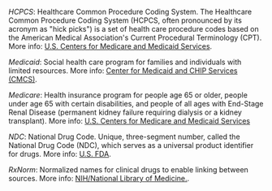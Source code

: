 <!-- Format: *term*: quick description. More info: [Link(s) for more info](url). -->

*HCPCS*: Healthcare Common Procedure Coding System. The Healthcare Common Procedure Coding System (HCPCS, often pronounced by its acronym as "hick picks") is a set of health care procedure codes based on the American Medical Association's Current Procedural Terminology (CPT). More info: [U.S. Centers for Medicare and Medicaid Services](https://www.cms.gov/Medicare/Coding/MedHCPCSGenInfo/index.html?redirect=/medhcpcsgeninfo).

*Medicaid*: Social health care program for families and individuals with limited resources. More info: [Center for Medicaid and CHIP Services (CMCS)](https://www.medicaid.gov/).

*Medicare*: Health insurance program for people age 65 or older, people under age 65 with certain disabilities, and people of all ages with End-Stage Renal Disease (permanent kidney failure requiring dialysis or a kidney transplant). More info: [U.S. Centers for Medicare and Medicaid Services](https://www.cms.gov/Medicare/Medicare-General-Information/MedicareGenInfo/index.html)
 
*NDC*: National Drug Code.  Unique, three-segment number, called the National Drug Code (NDC), which serves as a universal product identifier for drugs. More info: [U.S. FDA](http://www.fda.gov/Drugs/InformationOnDrugs/ucm142438.htm).

*RxNorm*: Normalized names for clinical drugs to enable linking between sources. More info: [NIH/National Library of Medicine.](https://www.nlm.nih.gov/research/umls/rxnorm/).
